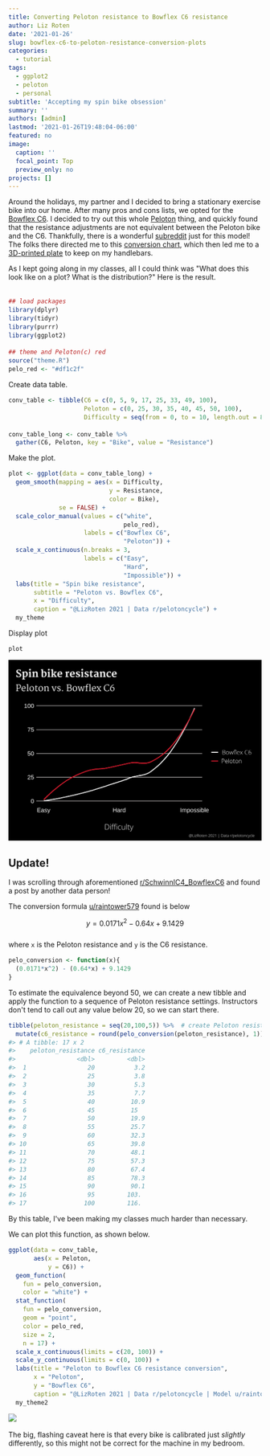 ```yaml
---
title: Converting Peloton resistance to Bowflex C6 resistance
author: Liz Roten
date: '2021-01-26'
slug: bowflex-c6-to-peloton-resistance-conversion-plots
categories: 
  - tutorial
tags:
  - ggplot2
  - peloton
  - personal
subtitle: 'Accepting my spin bike obsession'
summary: ''
authors: [admin]
lastmod: '2021-01-26T19:48:04-06:00'
featured: no
image:
  caption: ''
  focal_point: Top
  preview_only: no
projects: []
---
```




Around the holidays, my partner and I decided to bring a stationary exercise bike into our home. After many pros and cons lists, we opted for the [Bowflex C6](https://www.bowflex.com/bikes/c6/100894.html). I decided to try out this whole [Peloton](https://www.onepeloton.com/) thing, and quickly found that the resistance adjustments are not equivalent between the Peloton bike and the C6. Thankfully, there is a wonderful [subreddit](https://www.reddit.com/r/SchwinnIC4_BowflexC6/) just for this model! The folks there directed me to this [conversion chart](https://www.reddit.com/r/pelotoncycle/wiki/index/resistancechart), which then led me to a [3D-printed plate](https://www.etsy.com/listing/940670883/schwinn-ic4-exercise-bike-resistance?ref=hp_opfy-3&frs=1&bes=1) to keep on my handlebars. 


As I kept going along in my classes, all I could think was "What does this look like on a plot? What is the distribution?" Here is the result. 


```r

## load packages
library(dplyr)
library(tidyr)
library(purrr)
library(ggplot2)

## theme and Peloton(c) red
source("theme.R")
pelo_red <- "#df1c2f"
```


Create data table.  


```r
conv_table <- tibble(C6 = c(0, 5, 9, 17, 25, 33, 49, 100),
                     Peloton = c(0, 25, 30, 35, 40, 45, 50, 100),
                     Difficulty = seq(from = 0, to = 10, length.out = 8 ))

conv_table_long <- conv_table %>% 
  gather(C6, Peloton, key = "Bike", value = "Resistance")
```

Make the plot.    


```r
plot <- ggplot(data = conv_table_long) +
  geom_smooth(mapping = aes(x = Difficulty,
                            y = Resistance,
                            color = Bike),
              se = FALSE) + 
  scale_color_manual(values = c("white",
                                pelo_red),
                     labels = c("Bowflex C6",
                                "Peloton")) +
  scale_x_continuous(n.breaks = 3,
                     labels = c("Easy",
                                "Hard",
                                "Impossible")) +
  labs(title = "Spin bike resistance",
       subtitle = "Peloton vs. Bowflex C6",
       x = "Difficulty",
       caption = "@LizRoten 2021 | Data r/pelotoncycle") +
  my_theme  
```
Display plot


```r
plot
```


![Final plot](featured.png)



## Update!  

I was scrolling through aforementioned [r/SchwinnIC4_BowflexC6](https://www.reddit.com/r/SchwinnIC4_BowflexC6/) and found a post by another data person!  

The conversion formula [u/raintower579](https://www.reddit.com/user/raintower579/) found is below  

$$ y = 0.0171x^2 - 0.64x + 9.1429 $$   
where `x` is the Peloton resistance and `y` is the C6 resistance.  


```r
pelo_conversion <- function(x){
  (0.0171*x^2) - (0.64*x) + 9.1429
}
```

To estimate the equivalence beyond 50, we can create a new tibble and apply the function to a sequence of Peloton resistance settings. Instructors don't tend to call out any value below 20, so we can start there.  


```r
tibble(peloton_resistance = seq(20,100,5)) %>%  # create Peloton resistance sequence, 20-100 by 5s
  mutate(c6_resistance = round(pelo_conversion(peloton_resistance), 1))
#> # A tibble: 17 x 2
#>    peloton_resistance c6_resistance
#>                 <dbl>         <dbl>
#>  1                 20           3.2
#>  2                 25           3.8
#>  3                 30           5.3
#>  4                 35           7.7
#>  5                 40          10.9
#>  6                 45          15  
#>  7                 50          19.9
#>  8                 55          25.7
#>  9                 60          32.3
#> 10                 65          39.8
#> 11                 70          48.1
#> 12                 75          57.3
#> 13                 80          67.4
#> 14                 85          78.3
#> 15                 90          90.1
#> 16                 95         103. 
#> 17                100         116.
```
By this table, I've been making my classes much harder than necessary.  

We can plot this function, as shown below.  


```r
ggplot(data = conv_table,
       aes(x = Peloton,
           y = C6)) +
  geom_function( 
    fun = pelo_conversion,
    color = "white") +
  stat_function(
    fun = pelo_conversion,
    geom = "point",
    color = pelo_red,
    size = 2, 
    n = 17) +
  scale_x_continuous(limits = c(20, 100)) +
  scale_y_continuous(limits = c(0, 100)) +
  labs(title = "Peloton to Bowflex C6 resistance conversion",
       x = "Peloton",
       y = "Bowflex C6",
       caption = "@LizRoten 2021 | Data r/pelotoncycle | Model u/raintower579") +
  my_theme2
```

<img src="{{< blogdown/postref >}}index.en_files/figure-html/unnamed-chunk-9-1.png" width="672" />

The big, flashing caveat here is that every bike is calibrated just *slightly* differently, so this might not be correct for the machine in my bedroom. 


